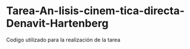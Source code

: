 # Tarea-An-lisis-cinem-tica-directa-Denavit-Hartenberg
Codigo utilizado para la realización de la tarea
